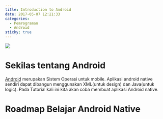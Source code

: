 ```yaml
---
title: Introduction to Android
date: 2017-05-07 12:21:33
categories:
  - Pemrograman
  - Android
sticky: true
---
```


![](/images/android.png)
# Sekilas tentang Android

[Android](https://developer.android.com/) merupakan Sistem Operasi untuk mobile. Aplikasi android native sendiri dapat dibangun menggunakan XML(untuk design) dan Java(untuk logic). Pada Tutorial kali ini kita akan coba membuat aplikasi Android native.

# Roadmap Belajar Android Native
